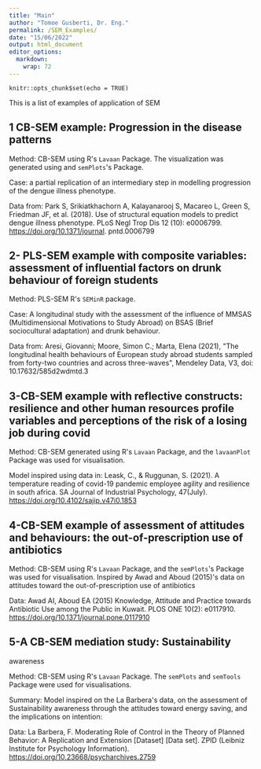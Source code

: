```yaml
---
title: "Main"
author: "Tomoe Gusberti, Dr. Eng."
permalink: /SEM_Examples/
date: "15/06/2022"
output: html_document
editor_options: 
  markdown: 
    wrap: 72
---
```


```{r setup, include=FALSE}
knitr::opts_chunk$set(echo = TRUE)
```

This is a list of examples of application of SEM

## 1 CB-SEM example: Progression in the disease patterns

Method: CB-SEM using R's `Lavaan` Package. The visualization was
generated using and `semPlots`'s Package.

Case: a partial replication of an intermediary step in modelling
progression of the dengue illness phenotype.

Data from: Park S, Srikiatkhachorn A, Kalayanarooj S, Macareo L, Green
S, Friedman JF, et al. (2018). Use of structural equation models to
predict dengue illness phenotype. PLoS Negl Trop Dis 12 (10): e0006799.
<https://doi.org/10.1371/journal>. pntd.0006799

## 2- PLS-SEM example with composite variables: assessment of influential factors on drunk behaviour of foreign students

Method: PLS-SEM R's `SEMinR` package.

Case: A longitudinal study with the assessment of the influence of MMSAS
(Multidimensional Motivations to Study Abroad) on BSAS (Brief
sociocultural adaptation) and drunk behaviour.

Data from: Aresi, Giovanni; Moore, Simon C.; Marta, Elena (2021), "The
longitudinal health behaviours of European study abroad students sampled
from forty-two countries and across three-waves", Mendeley Data, V3,
doi: 10.17632/585d2wdmtd.3

## 3-CB-SEM example with reflective constructs: resilience and other human resources profile variables and perceptions of the risk of a losing job during covid

Method: CB-SEM generated using R\'s `Lavaan` Package, and the
`lavaanPlot` Package was used for
visualisation.

Model inspired using data in: Leask, C., & Ruggunan, S. (2021). A
temperature reading of covid-19 pandemic employee agility and resilience
in south africa. SA Journal of Industrial Psychology, 47(July).
<https://doi.org/10.4102/sajip.v47i0.1853>

## 4-CB-SEM example of assessment of attitudes and behaviours: the out-of-prescription use of antibiotics

Method: CB-SEM using R\'s `Lavaan` Package, and the `semPlots`\'s
Package was used for visualisation.
Inspired by Awad and Aboud (2015)\'s data on attitudes toward the
out-of-prescription use of
antibiotics

Data: Awad AI, Aboud EA (2015) Knowledge, Attitude and Practice towards
Antibiotic Use among the Public in Kuwait. PLOS ONE 10(2): e0117910.
<https://doi.org/10.1371/journal.pone.0117910>

## 5-A CB-SEM mediation study: Sustainability
awareness

Method: CB-SEM using R\'s `Lavaan` Package. The `semPlots` and
`semTools` Package were used for visualisations.

Summary: Model inspired on the La Barbera\'s data, on the assessment of
Sustainability
awareness through the attitudes toward energy saving, and the
implications on
intention:

Data: La Barbera, F. Moderating Role of Control in the Theory of Planned
Behavior: A Replication and Extension [Dataset] [Data set]. ZPID
(Leibniz
Institute for Psychology Information).
<https://doi.org/10.23668/psycharchives.2759>

